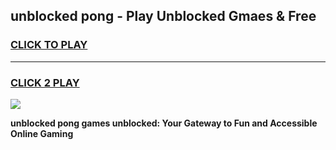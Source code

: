 
## unblocked pong - Play Unblocked Gmaes & Free
<h3>
<a href="https://news.freeplayer.one?title=unblocked_pong&ref=23F">CLICK TO PLAY</a></h3>
<hr>

<h3>
<a href="https://news.freeplayer.one?title=unblocked_pong&ref=23F">CLICK 2 PLAY</a>
  
</h3>

<a href="https://news.freeplayer.one?title=unblocked_pong&ref=23F/"><img src="https://clearcache.store/games.png"></a>


**unblocked pong games unblocked: Your Gateway to Fun and Accessible Online Gaming**
